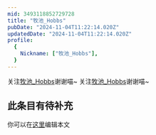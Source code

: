 ```yaml
---
mid: 3493118852729728
title: "牧池_Hobbs"
pubDate: "2024-11-04T11:22:14.020Z"
updatedDate: "2024-11-04T11:22:14.020Z"
profile:
  {
    Nickname: ["牧池_Hobbs"],
  }
---
```


关注[牧池_Hobbs](https://space.bilibili.com/3493118852729728)谢谢喵~ 关注[牧池_Hobbs](https://space.bilibili.com/3493118852729728)谢谢喵~

## 此条目有待补充
你可以在[这里](https://github.com/Yuhanawa/VTuber.ICU/edit/master/src/content/v/牧池_Hobbs/index.md)编辑本文
